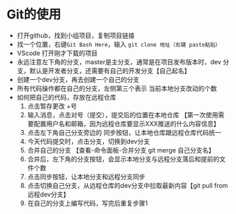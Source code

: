 # Git的使用

- 打开github，找到小组项目，复制项目链接
- 找一个位置，右键`Git Bash Here`，输入  `git clone 地址（右键 paste粘贴）`
- VScode 打开刚才下载的项目
- 永远注意左下角的分支，master是主分支，通常是在项目发布版本时，dev 分支，默认是开发者分支，还需要有自己的开发分支【自己起名】
- 创建一个dev分支，再去创建一个自己的分支
- 所有代码操作都在自己的分支，左侧第三个表示 当前本地分支改动的个数
- 如何把自己的代码，存放在远程仓库
  1. 点击暂存更改 +号
  2. 输入消息，点击对号（提交），提交后的位置在本地仓库 【第一次使用需要配置用户名和邮箱，因为远程仓库要显示XXX推送的什么内容信息】
  3. 点击左下角自己分支旁边的 同步按钮，让本地仓库跟远程仓库代码统一
  4. 今天代码提交时，点击分支，切换到dev分支
  5. 合并自己的分支 【查看-命令面板-合并分支 git merge 自己分支名】
  6. 合并后，左下角的分支按钮，会显示本地分支与远程分支落后和提前的文件个数
  7. 点击同步按钮，让本地分支和远程分支同步
  8. 点击切换自己分支，从远程仓库的dev分支中拉取最新内容【git pull from 远程dev分支】
  9. 在自己的分支上编写代码，写完后重复步骤1